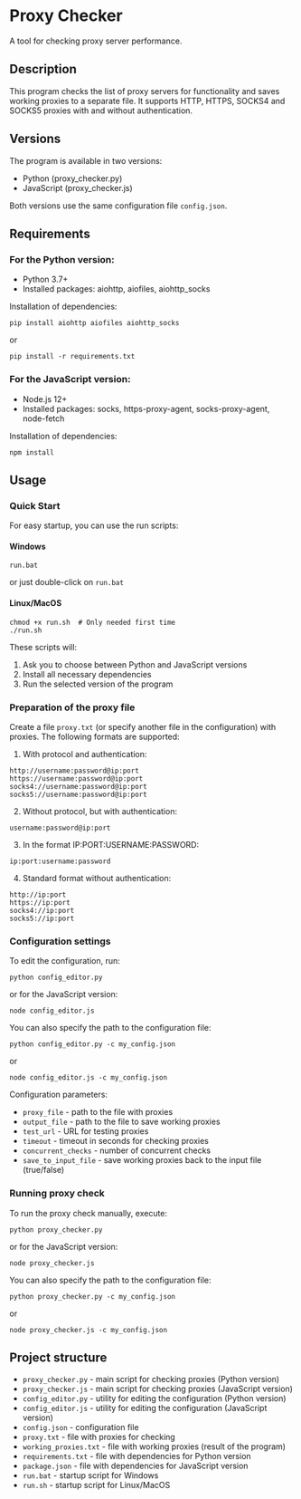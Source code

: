 # Proxy Checker

A tool for checking proxy server performance.

## Description

This program checks the list of proxy servers for functionality and saves working proxies to a separate file. It supports HTTP, HTTPS, SOCKS4 and SOCKS5 proxies with and without authentication.

## Versions

The program is available in two versions:

-   Python (proxy_checker.py)
-   JavaScript (proxy_checker.js)

Both versions use the same configuration file `config.json`.

## Requirements

### For the Python version:

-   Python 3.7+
-   Installed packages: aiohttp, aiofiles, aiohttp_socks

Installation of dependencies:

```
pip install aiohttp aiofiles aiohttp_socks
```

or

```
pip install -r requirements.txt
```

### For the JavaScript version:

-   Node.js 12+
-   Installed packages: socks, https-proxy-agent, socks-proxy-agent, node-fetch

Installation of dependencies:

```
npm install
```

## Usage

### Quick Start

For easy startup, you can use the run scripts:

#### Windows

```
run.bat
```

or just double-click on `run.bat`

#### Linux/MacOS

```
chmod +x run.sh  # Only needed first time
./run.sh
```

These scripts will:

1. Ask you to choose between Python and JavaScript versions
2. Install all necessary dependencies
3. Run the selected version of the program

### Preparation of the proxy file

Create a file `proxy.txt` (or specify another file in the configuration) with proxies. The following formats are supported:

1. With protocol and authentication:

```
http://username:password@ip:port
https://username:password@ip:port
socks4://username:password@ip:port
socks5://username:password@ip:port
```

2. Without protocol, but with authentication:

```
username:password@ip:port
```

3. In the format IP:PORT:USERNAME:PASSWORD:

```
ip:port:username:password
```

4. Standard format without authentication:

```
http://ip:port
https://ip:port
socks4://ip:port
socks5://ip:port
```

### Configuration settings

To edit the configuration, run:

```
python config_editor.py
```

or for the JavaScript version:

```
node config_editor.js
```

You can also specify the path to the configuration file:

```
python config_editor.py -c my_config.json
```

or

```
node config_editor.js -c my_config.json
```

Configuration parameters:

-   `proxy_file` - path to the file with proxies
-   `output_file` - path to the file to save working proxies
-   `test_url` - URL for testing proxies
-   `timeout` - timeout in seconds for checking proxies
-   `concurrent_checks` - number of concurrent checks
-   `save_to_input_file` - save working proxies back to the input file (true/false)

### Running proxy check

To run the proxy check manually, execute:

```
python proxy_checker.py
```

or for the JavaScript version:

```
node proxy_checker.js
```

You can also specify the path to the configuration file:

```
python proxy_checker.py -c my_config.json
```

or

```
node proxy_checker.js -c my_config.json
```

## Project structure

-   `proxy_checker.py` - main script for checking proxies (Python version)
-   `proxy_checker.js` - main script for checking proxies (JavaScript version)
-   `config_editor.py` - utility for editing the configuration (Python version)
-   `config_editor.js` - utility for editing the configuration (JavaScript version)
-   `config.json` - configuration file
-   `proxy.txt` - file with proxies for checking
-   `working_proxies.txt` - file with working proxies (result of the program)
-   `requirements.txt` - file with dependencies for Python version
-   `package.json` - file with dependencies for JavaScript version
-   `run.bat` - startup script for Windows
-   `run.sh` - startup script for Linux/MacOS
